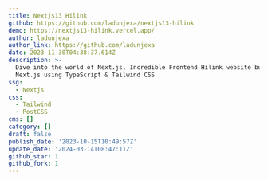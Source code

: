 ```yaml
---
title: Nextjs13 Hilink
github: https://github.com/ladunjexa/nextjs13-hilink
demo: https://nextjs13-hilink.vercel.app/
author: ladunjexa
author_link: https://github.com/ladunjexa
date: 2023-11-30T04:38:37.614Z
description: >-
  Dive into the world of Next.js, Incredible Frontend Hilink website built with
  Next.js using TypeScript & Tailwind CSS
ssg:
  - Nextjs
css:
  - Tailwind
  - PostCSS
cms: []
category: []
draft: false
publish_date: '2023-10-15T10:49:57Z'
update_date: '2024-03-14T08:47:11Z'
github_star: 1
github_fork: 1
---
```

